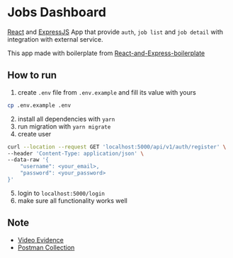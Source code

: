 # Jobs Dashboard

[React](https://beta.reactjs.org/) and [ExpressJS](https://expressjs.com/) App that provide `auth`, `job list` and `job detail` with integration with external service.

This app made with boilerplate from [React-and-Express-boilerplate](https://github.com/vanaldito/React-and-Express-boilerplate)


## How to run
1. create `.env` file from `.env.example` and fill its value with yours
```bash
cp .env.example .env
```

2. install all dependencies with `yarn`
3. run migration with `yarn migrate`
4. create user
```bash
curl --location --request GET 'localhost:5000/api/v1/auth/register' \
--header 'Content-Type: application/json' \
--data-raw '{
    "username": <your_email>,
    "password": <your_password>
}'
```
5. login to `localhost:5000/login`
6. make sure all functionality works well

## Note
- [Video Evidence](https://www.loom.com/share/df7bd5566653442286eed39b32352aa6)
- [Postman Collection](https://www.getpostman.com/collections/75dedb911f3b1bb53124)
